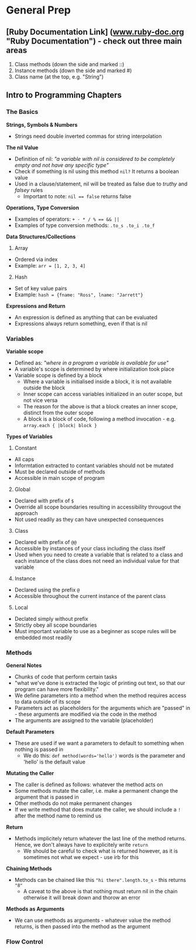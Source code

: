 # General Prep

## [Ruby Documentation Link] (www.ruby-doc.org "Ruby Documentation") - check out three main areas

1. Class methods (down the side and marked ::)
2. Instance methods (down the side and marked #)
3. Class name (at the top, e.g. "String")

## Intro to Programming Chapters

### The Basics

**Strings, Symbols & Numbers**
* Strings need double inverted commas for string interpolation

**The nil Value**
* Definition of nil: *"a variable with nil is considered to be completely empty and not have any specific type"*
* Check if something is nil using this method `nil?` It returns a boolean value
* Used in a clause/statement, nil will be treated as false due to *truthy* and *falsey* rules
  * Important to note: `nil == false` returns false

**Operations, Type Conversion**
* Examples of operators: `+ - * / % == && ||`
* Examples of type conversion methods: `.to_s .to_i .to_f`

**Data Structures/Collections**

1. Array
  * Ordered via index
  * Example: `arr = [1, 2, 3, 4]`
2. Hash
  * Set of key value pairs
  * Example: `hash = {fname: "Ross", lname: "Jarrett"}`

**Expressions and Return**
* An expression is defined as anything that can be evaluated
* Expressions always return something, even if that is nil


### Variables

**Variable scope**
* Defined as: *"where in a program a variable is available for use"*
* A variable's scope is determined by where initialization took place
* Variable scope is defined by a block
  * Where a variable is initialised inside a block, it is not available outside the block
  * Inner scope can access variables initialized in an outer scope, but not vice versa
  * The reason for the above is that a block creates an inner scope, distinct from the outer scope
  * A block is a block of code, following a method invocation - e.g. `array.each { |block| block }`

**Types of Variables**

1. Constant
  * All caps
  * Informtation extracted to contant variables should not be mutated
  * Must be declared outside of methods
  * Accessible in main scope of program

2. Global
  * Declared with prefix of `$`
  * Override all scope boundaries resulting in accessibility througout the approach
  * Not used readily as they can have unexpected consequences

3. Class
  * Declared with prefix of `@@`
  * Accessible by instances of your class including the class itself
  * Used when you need to create a variable that is related to a class and each instance of the class does not need an individual value for that variable

4. Instance
  * Declared using the prefix `@`
  * Accessible throughout the current instance of the parent class

5. Local
  * Declated simply without prefix
  * Strictly obey all scope boundaries
  * Must important variable to use as a beginner as scope rules will be embedded most readily


### Methods

**General Notes**

* Chunks of code that perform certain tasks
* "what we've done is extracted the logic of printing out text, so that our program can have more flexibility."
* We define parameters into a method when the method requires access to data outside of its scope
* Parameters act as placeholders for the arguments which are "passed" in - these arguments are modified via the code in the method
* The arguments are assigned to the variable (placeholder)

**Default Parameters**

* These are used if we want a parameters to default to something when nothing is passed in
  * We do this: `def method(words='hello')` words is the parameter and 'hello' is the default value

**Mutating the Caller**

* The caller is defined as follows: whatever the method acts on
* Some methods mutate the caller, i.e. make a permanent change the argument that is passed in
* Other methods do not make permanent changes
* If we write method that does mutate the caller, we should include a `!` after the method name to remind us

**Return**

* Methods implicitely return whatever the last line of the method returns. Hence, we don't always have to explicitely write `return`
  * We should be careful to check what is returned however, as it is sometimes not what we expect - use irb for this

**Chaining Methods**

* Methods can be chained like this `"hi there".length.to_s` - this returns `"8"`
  * A caveat to the above is that nothing must return nil in the chain otherwise it will break down and thorow an error

**Methods as Arguments**

* We can use methods as arguments - whatever value the method returns, is then passed into the method as the argument


### Flow Control